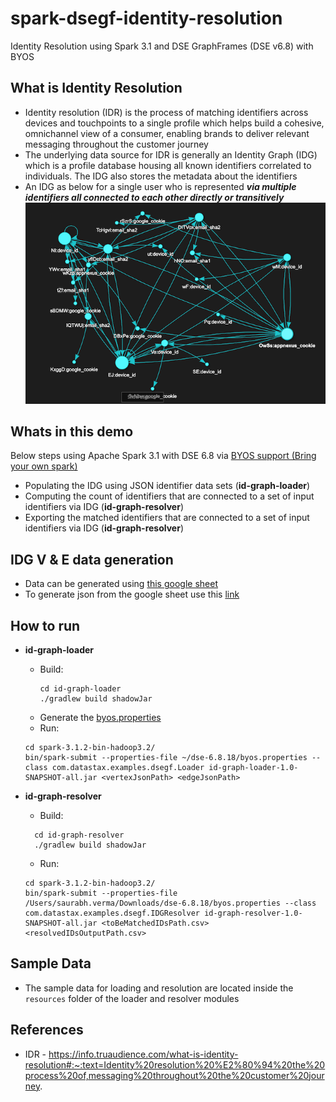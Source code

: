 # spark-dsegf-identity-resolution
Identity Resolution using Spark 3.1 and DSE GraphFrames (DSE v6.8) with BYOS

## What is Identity Resolution
- Identity resolution (IDR) is the process of matching identifiers across devices and touchpoints to a single profile which helps build a cohesive, omnichannel view of a consumer, enabling brands to deliver relevant messaging throughout the customer journey
- The underlying data source for IDR is generally an Identity Graph (IDG) which is a profile database housing all known identifiers correlated to individuals. The IDG also stores the metadata about the identifiers
- An IDG as below for a single user who is represented **_via multiple identifiers all connected to each other directly or transitively_**
![](IDGraphVisualization.png)

## Whats in this demo
Below steps using Apache Spark 3.1 with DSE 6.8 via [BYOS support (Bring your own spark)](https://docs.datastax.com/en/dse/6.8/dse-dev/datastax_enterprise/spark/byosIntro.html)
- Populating the IDG using JSON identifier data sets (**id-graph-loader**)
- Computing the count of identifiers that are connected to a set of input identifiers via IDG (**id-graph-resolver**)
- Exporting the matched identifiers that are connected to a set of input identifiers via IDG (**id-graph-resolver**)

## IDG V & E data generation
- Data can be generated using [this google sheet](https://docs.google.com/spreadsheets/d/1fTw1-8X0P1dQDO7IsrhgnATMFsGWbmEiHATaB6lZfqI/edit?usp=sharing)
- To generate json from the google sheet use this [link](https://csvjson.com/csv2json) 

## How to run
- **id-graph-loader**
  - Build: 
    ```
    cd id-graph-loader
    ./gradlew build shadowJar
    ```
  - Generate the [byos.properties](https://docs.datastax.com/en/dse/6.8/dse-dev/datastax_enterprise/spark/byosGeneratingConfigFile.html)
  - Run:
  ```
  cd spark-3.1.2-bin-hadoop3.2/
  bin/spark-submit --properties-file ~/dse-6.8.18/byos.properties --class com.datastax.examples.dsegf.Loader id-graph-loader-1.0-SNAPSHOT-all.jar <vertexJsonPath> <edgeJsonPath>
  ```

- **id-graph-resolver**
  - Build:
  ```
    cd id-graph-resolver
    ./gradlew build shadowJar
    ```
  - Run:
  ```
  cd spark-3.1.2-bin-hadoop3.2/
  bin/spark-submit --properties-file /Users/saurabh.verma/Downloads/dse-6.8.18/byos.properties --class com.datastax.examples.dsegf.IDGResolver id-graph-resolver-1.0-SNAPSHOT-all.jar <toBeMatchedIDsPath.csv> <resolvedIDsOutputPath.csv>
  ```
## Sample Data
- The sample data for loading and resolution are located inside the `resources` folder of the loader and resolver modules

## References
- IDR - https://info.truaudience.com/what-is-identity-resolution#:~:text=Identity%20resolution%20%E2%80%94%20the%20process%20of,messaging%20throughout%20the%20customer%20journey.
